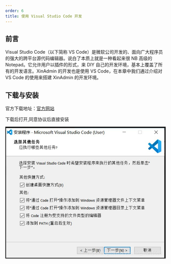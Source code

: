 ```yaml
---
order: 6
title: 使用 Visual Studio Code 开发
---
```


## 前言

Visual Studio Code（以下简称 VS Code）是微软公司开发的、面向广大程序员的强大的跨平台源代码编辑器。说白了本质上就是一种看起来很 NB 高级的 Notepad。它允许用户以插件的形式，来 DIY 自己的开发环境，基本上覆盖了所有的开发语言。XinAdmin 的开发也是使用 VS Code，在本章中我们通过介绍对 VS Code 的使用来搭建 XinAdmin 的开发环境。

## 下载与安装

官方下载地址：[官方网站](https://code.visualstudio.com/)

下载后打开,同意协议后直接安装

![alt text](./img/image16.png)
